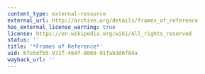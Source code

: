 ```yaml
---
content_type: external-resource
external_url: http://archive.org/details/frames_of_reference
has_external_license_warning: true
license: https://en.wikipedia.org/wiki/All_rights_reserved
status: ''
title: '*Frames of Reference*'
uid: bfe5dfb5-972f-464f-8069-91fab3d6f84a
wayback_url: ''
---
```

